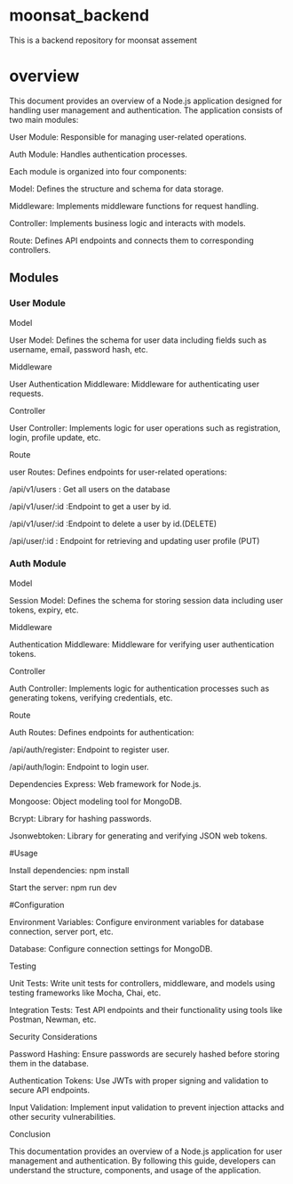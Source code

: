 # moonsat_backend

This is a backend repository for moonsat assement

# overview

This document provides an overview of a Node.js application designed for handling user management and authentication. The application consists of two main modules:

User Module: Responsible for managing user-related operations.

Auth Module: Handles authentication processes.

Each module is organized into four components:

Model: Defines the structure and schema for data storage.

Middleware: Implements middleware functions for request handling.

Controller: Implements business logic and interacts with models.

Route: Defines API endpoints and connects them to corresponding controllers.

## Modules

### User Module

Model

User Model: Defines the schema for user data including fields such as username, email, password hash, etc.

Middleware

User Authentication Middleware: Middleware for authenticating user requests.

Controller

User Controller: Implements logic for user operations such as registration, login, profile update, etc.

Route

user Routes: Defines endpoints for user-related operations:

/api/v1/users : Get all users on the database

/api/v1/user/:id :Endpoint to get a user by id.

/api/v1/user/:id :Endpoint to delete a user by id.(DELETE)

/api/user/:id : Endpoint for retrieving and updating user profile (PUT)

### Auth Module

Model

Session Model: Defines the schema for storing session data including user tokens, expiry, etc.

Middleware

Authentication Middleware: Middleware for verifying user authentication tokens.

Controller

Auth Controller: Implements logic for authentication processes such as generating tokens, verifying credentials, etc.

Route

Auth Routes: Defines endpoints for authentication:

/api/auth/register: Endpoint to register user.

/api/auth/login: Endpoint to login user.

Dependencies
Express: Web framework for Node.js.

Mongoose: Object modeling tool for MongoDB.

Bcrypt: Library for hashing passwords.

Jsonwebtoken: Library for generating and verifying JSON web tokens.

#Usage

Install dependencies: npm install

Start the server: npm run dev

#Configuration

Environment Variables: Configure environment variables for database connection, server port, etc.

Database: Configure connection settings for MongoDB.

Testing

Unit Tests: Write unit tests for controllers, middleware, and models using testing frameworks like Mocha, Chai, etc.

Integration Tests: Test API endpoints and their functionality using tools like Postman, Newman, etc.

Security Considerations

Password Hashing: Ensure passwords are securely hashed before storing them in the database.

Authentication Tokens: Use JWTs with proper signing and validation to secure API endpoints.

Input Validation: Implement input validation to prevent injection attacks and other security vulnerabilities.

Conclusion

This documentation provides an overview of a Node.js application for user management and authentication. By following this guide, developers can understand the structure, components, and usage of the application.
